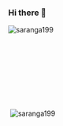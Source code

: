 ### Hi there 👋

<p><img align="left" src="https://github-readme-stats.vercel.app/api/top-langs?username=saranga199&show_icons=true&locale=en&layout=compact" alt="saranga199" /></p> 
<br /> <br /> <br /> <br /> <br /> <br /> <br /> <br /> <br /> 

<p>&nbsp;<img align="center" src="https://github-readme-stats.vercel.app/api?username=saranga199&show_icons=true&locale=en" alt="saranga199" /></p>

<!--
**SARANGA199/SARANGA199** is a ✨ _special_ ✨ repository because its `README.md` (this file) appears on your GitHub profile.

Here are some ideas to get you started:

- 🔭 I’m currently working on ...
- 🌱 I’m currently learning ...
- 👯 I’m looking to collaborate on ...
- 🤔 I’m looking for help with ...
- 💬 Ask me about ...
- 📫 How to reach me: ...
- 😄 Pronouns: ...
- ⚡ Fun fact: ...
-->

